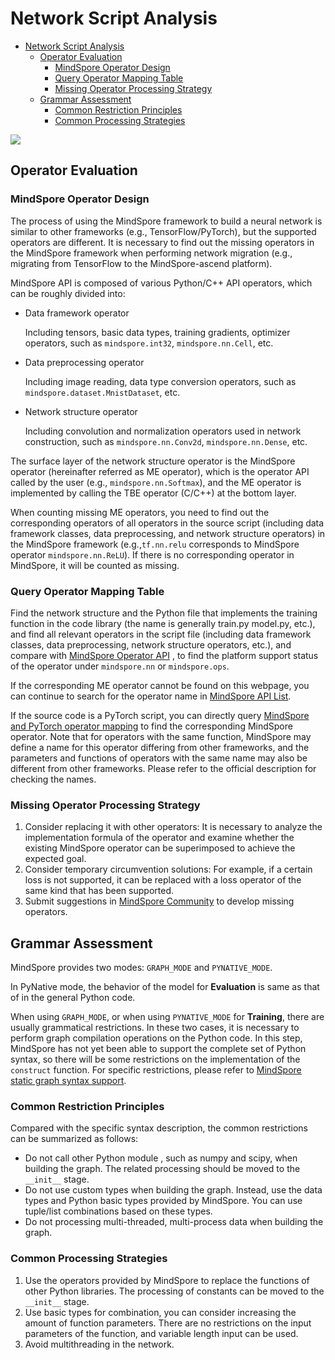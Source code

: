 # Network Script Analysis

<!-- TOC -->

- [Network Script Analysis](#network-script_analysis)
    - [Operator Evaluation](#operator-evaluation)
        - [MindSpore Operator Design](#mindspore-operator-design)
        - [Query Operator Mapping Table](#query-operator-mapping-table)
        - [Missing Operator Processing Strategy](#missing-operator-processing-strategy)
    - [Grammar Assessment](#grammar-assessment)
        - [Common Restriction Principles](#common-restriction-principles)
        - [Common Processing Strategies](#common-processing-strategies)

<!-- /TOC -->

<a href="https://gitee.com/mindspore/docs/blob/master/docs/mindspore/migration_guide/source_en/script_analysis.md" target="_blank"><img src="https://gitee.com/mindspore/docs/raw/master/resource/_static/logo_source_en.png"></a>

## Operator Evaluation

### MindSpore Operator Design

The process of using the MindSpore framework to build a neural network is similar to other frameworks (e.g., TensorFlow/PyTorch), but the supported operators are different. It is necessary to find out the missing operators in the MindSpore framework when performing network migration (e.g., migrating from TensorFlow to the MindSpore-ascend platform).

MindSpore API is composed of various Python/C++ API operators, which can be roughly divided into:

- Data framework operator

  Including tensors, basic data types, training gradients, optimizer operators, such as `mindspore.int32`, `mindspore.nn.Cell`, etc.

- Data preprocessing operator

  Including image reading, data type conversion operators, such as `mindspore.dataset.MnistDataset`, etc.

- Network structure operator

  Including convolution and normalization operators used in network construction, such as `mindspore.nn.Conv2d`, `mindspore.nn.Dense`, etc.

The surface layer of the network structure operator is the MindSpore operator (hereinafter referred as ME operator), which is the operator API called by the user (e.g., `mindspore.nn.Softmax`), and the ME operator is implemented by calling the TBE operator (C/C++) at the bottom layer.

When counting missing ME operators, you need to find out the corresponding operators of all operators in the source script (including data framework classes, data preprocessing, and network structure operators) in the MindSpore framework (e.g.,`tf.nn.relu` corresponds to MindSpore operator `mindspore.nn.ReLU`). If there is no corresponding operator in MindSpore, it will be counted as missing.

### Query Operator Mapping Table

Find the network structure and the Python file that implements the training function in the code library (the name is generally train.py model.py, etc.), and find all relevant operators in the script file (including data framework classes, data preprocessing, network structure operators, etc.), and compare with [MindSpore Operator API](https://www.mindspore.cn/docs/note/en/master/operator_list_ms.html) , to find the platform support status of the operator under `mindspore.nn` or `mindspore.ops`.

If the corresponding ME operator cannot be found on this webpage, you can continue to search for the operator name in [MindSpore API List](https://www.mindspore.cn/docs/api/en/master/index.html).

If the source code is a PyTorch script, you can directly query [MindSpore and PyTorch operator mapping](https://www.mindspore.cn/docs/note/en/master/index.html#operator_api) to find the corresponding MindSpore operator. Note that for operators with the same function, MindSpore may define a name for this operator differing from other frameworks, and the parameters and functions of operators with the same name may also be different from other frameworks. Please refer to the official description for checking the names.

### Missing Operator Processing Strategy

1. Consider replacing it with other operators: It is necessary to analyze the implementation formula of the operator and examine whether the existing MindSpore operator can be superimposed to achieve the expected goal.
2. Consider temporary circumvention solutions: For example, if a certain loss is not supported, it can be replaced with a loss operator of the same kind that has been supported.
3. Submit suggestions in [MindSpore Community](https://gitee.com/mindspore/mindspore/issues) to develop missing operators.

## Grammar Assessment

MindSpore provides two modes: `GRAPH_MODE` and `PYNATIVE_MODE`.

In PyNative mode, the behavior of the model for **Evaluation** is same as that of in the general Python code.

When using `GRAPH_MODE`, or when using `PYNATIVE_MODE` for **Training**, there are usually grammatical restrictions. In these two cases, it is necessary to perform graph compilation operations on the Python code. In this step, MindSpore has not yet been able to support the complete set of Python syntax, so there will be some restrictions on the implementation of the `construct` function. For specific restrictions, please refer to [MindSpore static graph syntax support](https://www.mindspore.cn/docs/note/en/master/static_graph_syntax_support.html).

### Common Restriction Principles

Compared with the specific syntax description, the common restrictions can be summarized as follows:

- Do not call other Python module , such as numpy and scipy, when building the graph. The related processing should be moved to the `__init__` stage.
- Do not use custom types when building the graph. Instead, use the data types and Python basic types provided by MindSpore. You can use tuple/list combinations based on these types.
- Do not processing multi-threaded, multi-process data when building the graph.

### Common Processing Strategies

1. Use the operators provided by MindSpore to replace the functions of other Python libraries. The processing of constants can be moved to the `__init__` stage.
2. Use basic types for combination, you can consider increasing the amount of function parameters. There are no restrictions on the input parameters of the function, and variable length input can be used.
3. Avoid multithreading in the network.
